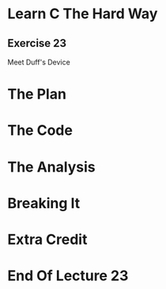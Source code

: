 Learn C The Hard Way
=======

Exercise 23
----

Meet Duff's Device



The Plan
====


The Code
====



The Analysis
====




Breaking It
====




Extra Credit
====



End Of Lecture 23
=====


